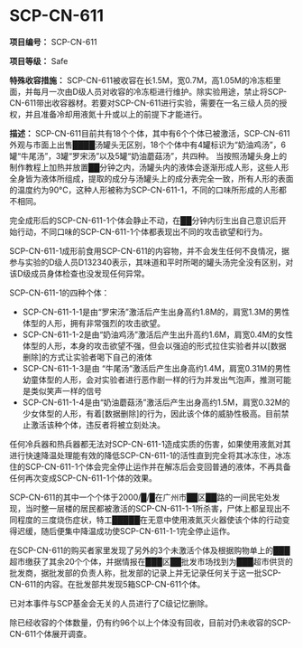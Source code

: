 # SCP-CN-611


**项目编号：**  SCP-CN-611

**项目等级：**  Safe

**特殊收容措施：**  SCP-CN-611被收容在长1.5M，宽0.7M，高1.05M的冷冻柜里面，并每月一次由D级人员对收容的冷冻柜进行维护。除实验用途，禁止将SCP-CN-611带出收容器材。若要对SCP-CN-611进行实验，需要在一名三级人员的授权，并且准备冷却用液氮十升或以上的前提下才能进行。

**描述：**  SCP-CN-611目前共有18个个体，其中有6个个体已被激活，SCP-CN-611外观与市面上出售████汤罐头无区别，18个个体中有4罐标识为“奶油鸡汤”，6罐“牛尾汤”，3罐“罗宋汤”以及5罐“奶油蘑菇汤”，共四种。
当按照汤罐头身上的制作教程上加热并放置██分钟之内，汤罐头内的液体会逐渐形成人形，这些人形全身皆为液体所组成，提取的成分与汤罐头上的成分表完全一致，所有人形的表面的温度约为90°C，这种人形被称为SCP-CN-611-1，不同的口味所形成的人形都不相同。

完全成形后的SCP-CN-611-1个体会静止不动，在██分钟内衍生出自己意识后开始行动，不同口味的SCP-CN-611-1个体都表现出不同的攻击欲望和行为。

SCP-CN-611-1成形前食用SCP-CN-611的内容物，并不会发生任何不良情况，据参与实验的D级人员D132340表示，其味道和平时所喝的罐头汤完全没有区别，对该D级成员身体检查也没发现任何异常。

SCP-CN-611-1的四种个体：

- SCP-CN-611-1-1是由“罗宋汤”激活后产生出身高约1.8M的，肩宽1.3M的男性体型的人形，拥有非常强烈的攻击欲望。
- SCP-CN-611-1-2是由“奶油鸡汤”激活后产生出升高约1.6M，肩宽0.4M的女性体型的人形，本身的攻击欲望不强，但会以强迫的形式拉住实验者并以[数据删除]的方式让实验者喝下自己的液体
- SCP-CN-611-1-3是由 “牛尾汤”激活后产生出身高约1.4M，肩宽0.31M的男性幼童体型的人形，会对实验者进行恶作剧一样的行为并发出气泡声，推测可能是类似笑声一样的信号
- SCP-CN-611-1-4是由“奶油蘑菇汤”激活后产生出身高约1.5M，肩宽0.32M的少女体型的人形，有着[数据删除]的行为，因此该个体的威胁性极高。目前禁止激活该种个体，违反者将被立刻处决。

任何冷兵器和热兵器都无法对SCP-CN-611-1造成实质的伤害，如果使用液氮对其进行快速降温处理能有效的降低SCP-CN-611-1的活性直到完全将其冰冻住，冰冻住的SCP-CN-611-1个体会完全停止运作并在解冻后会变回普通的液体，不再具备任何再次变成SCP-CN-611-1个体的效果。

SCP-CN-611的其中一个个体于2000/█/█在广州市██区██路的一间民宅处发现，当时整一层楼的居民都被激活的SCP-CN-611-1-1所杀害，尸体上都呈现出不同程度的三度烧伤症状，特工█████在无意中使用液氮灭火器使该个体的行动变得迟缓，随后便集中降温成功使SCP-CN-611-1-1完全停止运作。

在SCP-CN-611的购买者家里发现了另外的3个未激活个体及根据购物单上的███超市缴获了其余20个个体，并据情报在███区██批发市场找到为███超市供货的批发商，据批发部的负责人称，批发部的记录上并无记录任何关于这一批SCP-CN-611的内容。在批发部共发现5箱SCP-CN-611个体。

已对本事件与SCP基金会无关的人员进行了C级记忆删除。

除已经收容的个体数量，仍有约96个以上个体没有回收，目前对仍未收容的SCP-CN-611个体展开调查。


